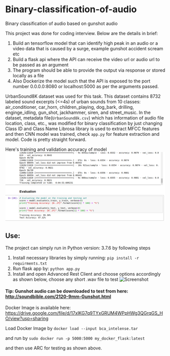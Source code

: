 # Binary-classification-of-audio
Binary classification of audio based on gunshot audio

This project was done for coding interview. Below are the details in brief:
1. Build an tensorflow model that can identify high peak in an audio or a video data that is caused by a surge, example gunshot accident scream etc
2. Build a flask api where the API can receive the video url or audio url to be passed as an argument
3. The program should be able to provide the output via response or stored locally as a file
4. Also Dockerize the model such that the API is exposed to the port number 0.0.0.0:8080 or localhost:5000 as per the arguments passed.

UrbanSound8K dataset was used for this task. This dataset contains 8732 labeled sound excerpts (<=4s) of urban sounds from 10 classes: air_conditioner, car_horn, children_playing, dog_bark, drilling, enginge_idling, gun_shot, jackhammer, siren, and street_music.
In the dataset, metadata file(```UrbanSound8k.csv```) which has information of audio file location, class, etc., was modified for binary classification by just changing Class ID and Class Name
Librosa library is used to extract MFCC features and then CNN model was trained, check ```app.py``` for feature extraction and model. Code is pretty straight forward.

Here's training and validation accuracy of model
![Screenshot](images/screenshot1.png)

## Use:
The project can simply run in Python version: 3.7.6 by following steps 
1. Install necessary libraries by simply running:
```pip install -r requirments.txt```
2. Run flask app by:
```python app.py```
3. Install and open Advanced Rest Client and choose options accordingly as shown below, choose any short .wav file to test
![Screenshot](images/screenshot2.png)

#### Tip: Gunshot audio can be downloaded to test from here: http://soundbible.com/2120-9mm-Gunshot.html



Docker Image is available here: https://drive.google.com/file/d/17xlKG7q9TYxGRUM4WPpHWg3QGrqGS_HO/view?usp=sharing

Load Docker Image by 
```docker load --input bca_intelense.tar```

and run by 
```sudo docker run -p 5000:5000 my_docker_flask:latest```

and then use ARC for testing as shown above.


